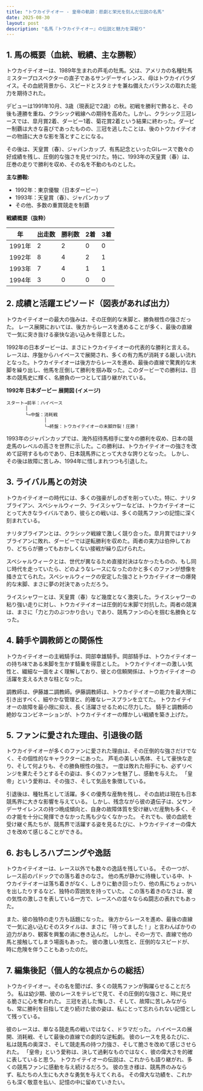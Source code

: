 ```yaml
---
title: "トウカイテイオー - 皇帝の軌跡：悲劇と栄光を刻んだ伝説の名馬"
date: 2025-08-30
layout: post
description: "名馬『トウカイテイオー』の伝説と魅力を深堀り"
---
```


## 1. 馬の概要（血統、戦績、主な勝鞍）

トウカイテイオーは、1989年生まれの芦毛の牡馬。父は、アメリカの名種牡馬ミスタープロスペクターの直子であるサンデーサイレンス、母はトウカイパラダイス。その血統背景から、スピードとスタミナを兼ね備えたバランスの取れた能力を期待された。  

デビューは1991年10月、3歳（現表記で2歳）の秋。初戦を勝利で飾ると、その後も連勝を重ね、クラシック戦線への期待を高めた。しかし、クラシック三冠レースでは、皐月賞2着、ダービー1着、菊花賞2着という結果に終わった。ダービー制覇は大きな喜びであったものの、三冠を逃したことは、後のトウカイテイオーの物語に大きな影を落とすことになる。

その後は、天皇賞（春）、ジャパンカップ、有馬記念といったGIレースで数々の好成績を残し、圧倒的な強さを見せつけた。特に、1993年の天皇賞（春）は、圧巻の走りで勝利を収め、その名を不動のものとした。  

**主な勝鞍:**

* 1992年：東京優駿（日本ダービー）
* 1993年：天皇賞（春）、ジャパンカップ
* その他、多数の重賞競走を制覇


**戦績概要（抜粋）**

| 年 | 出走数 | 勝利数 | 2着 | 3着 |
|---|---|---|---|---|
| 1991年 | 2 | 2 | 0 | 0 |
| 1992年 | 8 | 4 | 2 | 1 |
| 1993年 | 7 | 4 | 1 | 1 |
| 1994年 | 3 | 0 | 0 | 0 |


## 2. 成績と活躍エピソード（図表があれば出力）

トウカイテイオーの最大の強みは、その圧倒的な末脚と、勝負根性の強さだった。  レース展開においては、後方からレースを進めることが多く、最後の直線で一気に突き抜ける豪快な追い込みを得意とした。  

1992年の日本ダービーは、まさにトウカイテイオーの代表的な勝利と言える。レースは、序盤からハイペースで展開され、多くの有力馬が消耗する厳しい流れとなった。トウカイテイオーは後方からレースを進め、最後の直線で驚異的な末脚を繰り出し、他馬を圧倒して勝利を掴み取った。このダービーでの勝利は、日本の競馬史に輝く、名勝負の一つとして語り継がれている。

**1992年 日本ダービー 展開図 (イメージ)**

```
スタート→前半：ハイペース
       │
       └→中盤：消耗戦
              │
              └→終盤：トウカイテイオーの末脚炸裂！圧勝！
```

1993年のジャパンカップでは、海外招待馬相手に堂々の勝利を収め、日本の競走馬のレベルの高さを世界に示した。この勝利は、トウカイテイオーの強さを改めて証明するものであり、日本競馬界にとって大きな誇りとなった。  しかし、その後は故障に苦しみ、1994年に惜しまれつつも引退した。


## 3. ライバル馬との対決

トウカイテイオーの時代には、多くの強豪がしのぎを削っていた。特に、ナリタブライアン、スペシャルウィーク、ライスシャワーなどは、トウカイテイオーにとって大きなライバルであり、彼らとの戦いは、多くの競馬ファンの記憶に深く刻まれている。

ナリタブライアンとは、クラシック戦線で激しく競り合った。皐月賞ではナリタブライアンに敗れ、ダービーでは逆転勝利を収めた。両者の実力は伯仲しており、どちらが勝ってもおかしくない接戦が繰り広げられた。

スペシャルウィークとは、世代が異なるため直接対決はなかったものの、もし同じ時代を走っていたら、どのようなレースになったのかと多くのファンが想像を掻き立てられた。スペシャルウィークの安定した強さとトウカイテイオーの爆発的な末脚、まさに夢の対決であっただろう。

ライスシャワーとは、天皇賞（春）など幾度となく激突した。ライスシャワーの粘り強い走りに対し、トウカイテイオーは圧倒的な末脚で対抗した。両者の競演は、まさに「力と力のぶつかり合い」であり、競馬ファンの心を掴む名勝負となった。


## 4. 騎手や調教師との関係性

トウカイテイオーの主戦騎手は、岡部幸雄騎手。岡部騎手は、トウカイテイオーの持ち味である末脚を生かす騎乗を得意とした。  トウカイテイオーの激しい気性と、繊細な一面をよく理解しており、彼との信頼関係は、トウカイテイオーの活躍を支える大きな柱となった。

調教師は、伊藤雄二調教師。伊藤調教師は、トウカイテイオーの能力を最大限に引き出すべく、細やかな管理と、的確なレースプランを立てた。  トウカイテイオーの故障を最小限に抑え、長く活躍させるために尽力した。  騎手と調教師の絶妙なコンビネーションが、トウカイテイオーの輝かしい戦績を築き上げた。


## 5. ファンに愛された理由、引退後の話

トウカイテイオーが多くのファンに愛された理由は、その圧倒的な強さだけでなく、その個性的なキャラクターにあった。  芦毛の美しい馬体、そして豪快な走り、そして何よりも、その勝負根性の強さ。  一度は敗れた相手にも、必ずリベンジを果たそうとするその姿は、多くのファンを魅了し、感動を与えた。  「皇帝」という愛称は、その強さ、そして気品を象徴している。

引退後は、種牡馬として活躍。多くの優秀な産駒を残し、その血統は現在も日本競馬界に大きな影響を与えている。  しかし、残念ながら彼の遺伝子は、父サンデーサイレンスの持つ晩成傾向と、自身の故障体質を受け継いだ産駒も多く、その才能を十分に発揮できなかった馬も少なくなかった。  それでも、彼の血統を受け継ぐ馬たちが、競馬界で活躍する姿を見るたびに、トウカイテイオーの偉大さを改めて感じることができる。


## 6. おもしろハプニングや逸話

トウカイテイオーは、レース以外でも数々の逸話を残している。  その一つが、レース前のパドックでの落ち着きのなさ。  他の馬が静かに待機している中、トウカイテイオーは落ち着きがなく、しきりに動き回ったり、他の馬にちょっかいを出したりするなど、独特の雰囲気を持っていた。  この落ち着きのなさは、彼の気性の激しさを表している一方で、レースへの並々ならぬ闘志の表れでもあった。

また、彼の独特の走り方も話題になった。  後方からレースを進め、最後の直線で一気に追い込むそのスタイルは、まさに「待ってました！」と言わんばかりの迫力があり、観客を興奮の渦に巻き込んだ。  しかし、その一方で、直線で他の馬と接触してしまう場面もあった。  彼の激しい気性と、圧倒的なスピードが、時に危険を伴うこともあったのだ。


## 7. 編集後記（個人的な視点からの総括）

トウカイテイオー。その名を聞けば、多くの競馬ファンが胸躍らせることだろう。  私は幼少期、彼のレースをテレビで見て、その圧倒的な強さと、時に見せる脆さに心を奪われた。  三冠を逃した悔しさ、そして、故障に苦しみながらも、常に勝利を目指して走り続けた彼の姿は、私にとって忘れられない記憶として残っている。

彼のレースは、単なる競走馬の戦いではなく、ドラマだった。  ハイペースの展開、消耗戦、そして最後の直線での劇的な逆転劇。  彼のレースを見るたびに、私は競馬の奥深さ、そして競走馬の持つ力強さ、そして脆さを改めて感じさせられた。  「皇帝」という愛称は、決して過剰なものではなく、彼の偉大さを的確に表していると思う。  トウカイテイオーの伝説は、これからも語り継がれ、多くの競馬ファンに感動を与え続けるだろう。  彼の生き様は、競馬界のみならず、私たちの人生にも大きな勇気を与えてくれる。  その偉大な功績を、これからも深く敬意を払い、記憶の中に留めていきたい。
